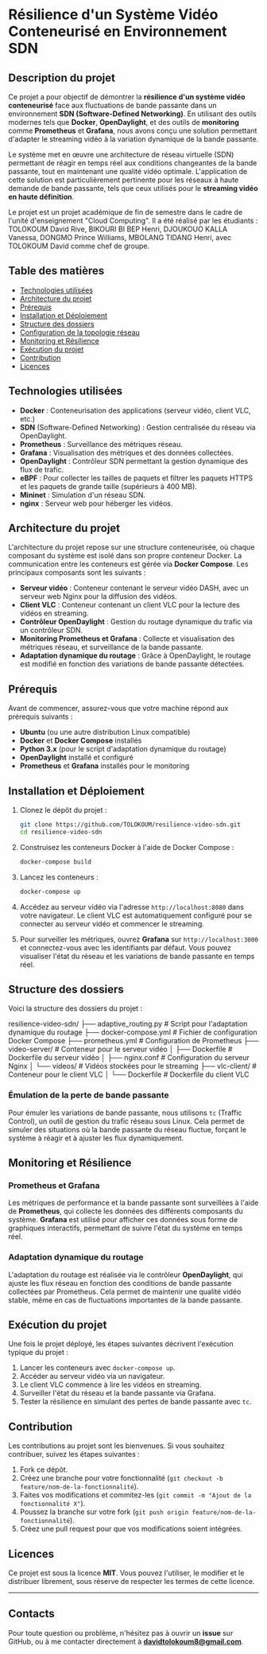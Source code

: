 # Résilience d'un Système Vidéo Conteneurisé en Environnement SDN

## Description du projet

Ce projet a pour objectif de démontrer la **résilience d'un système vidéo conteneurisé** face aux fluctuations de bande passante dans un environnement **SDN (Software-Defined Networking)**. En utilisant des outils modernes tels que **Docker**, **OpenDaylight**, et des outils de **monitoring** comme **Prometheus** et **Grafana**, nous avons conçu une solution permettant d'adapter le streaming vidéo à la variation dynamique de la bande passante.

Le système met en œuvre une architecture de réseau virtuelle (SDN) permettant de réagir en temps réel aux conditions changeantes de la bande passante, tout en maintenant une qualité vidéo optimale. L'application de cette solution est particulièrement pertinente pour les réseaux à haute demande de bande passante, tels que ceux utilisés pour le **streaming vidéo en haute définition**.

Le projet est un projet académique de fin de semestre dans le cadre de l'unité d'enseignement "Cloud Computing".
Il a été réalisé par les étudiants : TOLOKOUM David Rive, BIKOURI BI BEP Henri, DJOUKOUO KALLA Vanessa, DONGMO Prince Williams, MBOLANG TIDANG Henri, avec TOLOKOUM David comme chef de groupe.

## Table des matières

- [Technologies utilisées](#technologies-utilisées)
- [Architecture du projet](#architecture-du-projet)
- [Prérequis](#prérequis)
- [Installation et Déploiement](#installation-et-déploiement)
- [Structure des dossiers](#structure-des-dossiers)
- [Configuration de la topologie réseau](#configuration-de-la-topologie-réseau)
- [Monitoring et Résilience](#monitoring-et-résilience)
- [Exécution du projet](#exécution-du-projet)
- [Contribution](#contribution)
- [Licences](#licences)

## Technologies utilisées

- **Docker** : Conteneurisation des applications (serveur vidéo, client VLC, etc.)
- **SDN** (Software-Defined Networking) : Gestion centralisée du réseau via OpenDaylight.
- **Prometheus** : Surveillance des métriques réseau.
- **Grafana** : Visualisation des métriques et des données collectées.
- **OpenDaylight** : Contrôleur SDN permettant la gestion dynamique des flux de trafic.
- **eBPF** : Pour collecter les tailles de paquets et filtrer les paquets HTTPS et les paquets de grande taille (supérieurs à 400 MB).
- **Mininet** : Simulation d'un réseau SDN.
- **nginx** : Serveur web pour héberger les vidéos.

## Architecture du projet

L'architecture du projet repose sur une structure conteneurisée, où chaque composant du système est isolé dans son propre conteneur Docker. La communication entre les conteneurs est gérée via **Docker Compose**. Les principaux composants sont les suivants :

- **Serveur vidéo** : Conteneur contenant le serveur vidéo DASH, avec un serveur web Nginx pour la diffusion des vidéos.
- **Client VLC** : Conteneur contenant un client VLC pour la lecture des vidéos en streaming.
- **Contrôleur OpenDaylight** : Gestion du routage dynamique du trafic via un contrôleur SDN.
- **Monitoring Prometheus et Grafana** : Collecte et visualisation des métriques réseau, et surveillance de la bande passante.
- **Adaptation dynamique du routage** : Grâce à OpenDaylight, le routage est modifié en fonction des variations de bande passante détectées.

## Prérequis

Avant de commencer, assurez-vous que votre machine répond aux prérequis suivants :

- **Ubuntu** (ou une autre distribution Linux compatible)
- **Docker** et **Docker Compose** installés
- **Python 3.x** (pour le script d'adaptation dynamique du routage)
- **OpenDaylight** installé et configuré
- **Prometheus** et **Grafana** installés pour le monitoring

## Installation et Déploiement

1. Clonez le dépôt du projet :

    ```bash
    git clone https://github.com/TOLOKOUM/resilience-video-sdn.git
    cd resilience-video-sdn
    ```

2. Construisez les conteneurs Docker à l'aide de Docker Compose :

    ```bash
    docker-compose build
    ```

3. Lancez les conteneurs :

    ```bash
    docker-compose up
    ```

4. Accédez au serveur vidéo via l'adresse `http://localhost:8080` dans votre navigateur. Le client VLC est automatiquement configuré pour se connecter au serveur vidéo et commencer le streaming.

5. Pour surveiller les métriques, ouvrez **Grafana** sur `http://localhost:3000` et connectez-vous avec les identifiants par défaut. Vous pouvez visualiser l'état du réseau et les variations de bande passante en temps réel.

## Structure des dossiers

Voici la structure des dossiers du projet :

resilience-video-sdn/
├── adaptive_routing.py       # Script pour l'adaptation dynamique du routage
├── docker-compose.yml        # Fichier de configuration Docker Compose
├── prometheus.yml            # Configuration de Prometheus
├── video-server/             # Conteneur pour le serveur vidéo
│   ├── Dockerfile            # Dockerfile du serveur vidéo
│   ├── nginx.conf            # Configuration du serveur Nginx
│   └── videos/               # Vidéos stockées pour le streaming
├── vlc-client/               # Conteneur pour le client VLC
│   └── Dockerfile            # Dockerfile du client VLC
### Émulation de la perte de bande passante

Pour émuler les variations de bande passante, nous utilisons `tc` (Traffic Control), un outil de gestion du trafic réseau sous Linux. Cela permet de simuler des situations où la bande passante du réseau fluctue, forçant le système à réagir et à ajuster les flux dynamiquement.

## Monitoring et Résilience

### Prometheus et Grafana

Les métriques de performance et la bande passante sont surveillées à l'aide de **Prometheus**, qui collecte les données des différents composants du système. **Grafana** est utilisé pour afficher ces données sous forme de graphiques interactifs, permettant de suivre l'état du système en temps réel.

### Adaptation dynamique du routage

L'adaptation du routage est réalisée via le contrôleur **OpenDaylight**, qui ajuste les flux réseau en fonction des conditions de bande passante collectées par Prometheus. Cela permet de maintenir une qualité vidéo stable, même en cas de fluctuations importantes de la bande passante.

## Exécution du projet

Une fois le projet déployé, les étapes suivantes décrivent l'exécution typique du projet :

1. Lancer les conteneurs avec `docker-compose up`.
2. Accéder au serveur vidéo via un navigateur.
3. Le client VLC commence à lire les vidéos en streaming.
4. Surveiller l'état du réseau et la bande passante via Grafana.
5. Tester la résilience en simulant des pertes de bande passante avec `tc`.

## Contribution

Les contributions au projet sont les bienvenues. Si vous souhaitez contribuer, suivez les étapes suivantes :

1. Fork ce dépôt.
2. Créez une branche pour votre fonctionnalité (`git checkout -b feature/nom-de-la-fonctionnalité`).
3. Faites vos modifications et commitez-les (`git commit -m "Ajout de la fonctionnalité X"`).
4. Poussez la branche sur votre fork (`git push origin feature/nom-de-la-fonctionnalité`).
5. Créez une pull request pour que vos modifications soient intégrées.

## Licences

Ce projet est sous la licence **MIT**. Vous pouvez l'utiliser, le modifier et le distribuer librement, sous réserve de respecter les termes de cette licence.

---

## Contacts

Pour toute question ou problème, n'hésitez pas à ouvrir un **issue** sur GitHub, ou à me contacter directement à **davidtolokoum8@gmail.com**.
